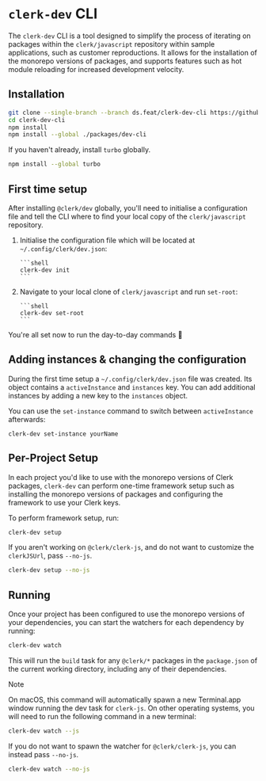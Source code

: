 # `clerk-dev` CLI

The `clerk-dev` CLI is a tool designed to simplify the process of iterating on packages within the `clerk/javascript` repository within sample applications, such as customer reproductions. It allows for the installation of the monorepo versions of packages, and supports features such as hot module reloading for increased development velocity.

## Installation

```sh
git clone --single-branch --branch ds.feat/clerk-dev-cli https://github.com/clerk/javascript clerk-dev-cli
cd clerk-dev-cli
npm install
npm install --global ./packages/dev-cli
```

If you haven't already, install `turbo` globally.

```sh
npm install --global turbo
```

## First time setup

After installing `@clerk/dev` globally, you'll need to initialise a configuration file and tell the CLI where to find your local copy of the `clerk/javascript` repository.

1.  Initialise the configuration file which will be located at `~/.config/clerk/dev.json`:

        ```shell
        clerk-dev init
        ```

2.  Navigate to your local clone of `clerk/javascript` and run `set-root`:

        ```shell
        clerk-dev set-root
        ```

You're all set now to run the day-to-day commands 🎉

## Adding instances & changing the configuration

During the first time setup a `~/.config/clerk/dev.json` file was created. Its object contains a `activeInstance` and `instances` key. You can add additional instances by adding a new key to the `instances` object.

You can use the `set-instance` command to switch between `activeInstance` afterwards:

```shell
clerk-dev set-instance yourName
```

## Per-Project Setup

In each project you'd like to use with the monorepo versions of Clerk packages, `clerk-dev` can perform one-time framework setup such as installing the monorepo versions of packages and configuring the framework to use your Clerk keys.

To perform framework setup, run:

```sh
clerk-dev setup
```

If you aren't working on `@clerk/clerk-js`, and do not want to customize the `clerkJSUrl`, pass `--no-js`.

```sh
clerk-dev setup --no-js
```

## Running

Once your project has been configured to use the monorepo versions of your dependencies, you can start the watchers for each dependency by running:

```sh
clerk-dev watch
```

This will run the `build` task for any `@clerk/*` packages in the `package.json` of the current working directory, including any of their dependencies.

> [!NOTE]
> On macOS, this command will automatically spawn a new Terminal.app window running the dev task for `clerk-js`. On other operating systems, you will need to run the following command in a new terminal:
>
> ```sh
> clerk-dev watch --js
> ```

If you do not want to spawn the watcher for `@clerk/clerk-js`, you can instead pass `--no-js`.

```sh
clerk-dev watch --no-js
```
